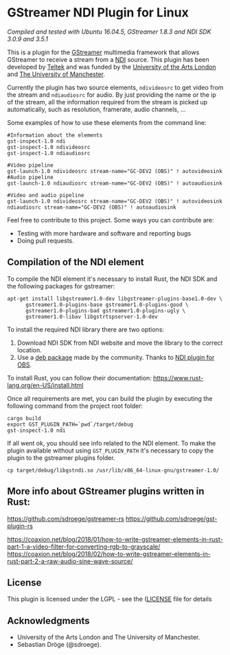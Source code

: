 GStreamer NDI Plugin for Linux
====================

*Compiled and tested with Ubuntu 16.04.5, GStreamer 1.8.3 and NDI SDK 3.0.9 and 3.5.1*

This is a plugin for the [GStreamer](https://gstreamer.freedesktop.org/) multimedia framework that allows GStreamer to receive a stream from a [NDI](https://www.newtek.com/ndi/) source. This plugin has been developed by [Teltek](http://teltek.es/) and was funded by the [University of the Arts London](https://www.arts.ac.uk/) and [The University of Manchester](https://www.manchester.ac.uk/).

Currently the plugin has two source elements, `ndivideosrc` to get video from the stream and `ndiaudiosrc` for audio. By just providing the name or the ip of the stream, all the information required from the stream is picked up automatically, such as resolution, framerate, audio channels, ...

Some examples of how to use these elements from the command line:

```
#Information about the elements
gst-inspect-1.0 ndi
gst-inspect-1.0 ndivideosrc
gst-inspect-1.0 ndiaudiosrc

#Video pipeline
gst-launch-1.0 ndivideosrc stream-name="GC-DEV2 (OBS)" ! autovideosink
#Audio pipeline
gst-launch-1.0 ndiaudiosrc stream-name="GC-DEV2 (OBS)" ! autoaudiosink

#Video and audio pipeline
gst-launch-1.0 ndivideosrc stream-name="GC-DEV2 (OBS)" ! autovideosink ndiaudiosrc stream-name="GC-DEV2 (OBS)" ! autoaudiosink
```

Feel free to contribute to this project. Some ways you can contribute are:
* Testing with more hardware and software and reporting bugs
* Doing pull requests.

Compilation of the NDI element
-------
To compile the NDI element it's necessary to install Rust, the NDI SDK and the following packages for gstreamer:

```
apt-get install libgstreamer1.0-dev libgstreamer-plugins-base1.0-dev \
      gstreamer1.0-plugins-base gstreamer1.0-plugins-good \
      gstreamer1.0-plugins-bad gstreamer1.0-plugins-ugly \
      gstreamer1.0-libav libgstrtspserver-1.0-dev

```
To install the required NDI library there are two options:
1. Download NDI SDK from NDI website and move the library to the correct location.
2. Use a [deb package](https://github.com/Palakis/obs-ndi/releases/download/4.5.2/libndi3_3.5.1-1_amd64.deb) made by the community. Thanks to [NDI plugin for OBS](https://github.com/Palakis/obs-ndi).

To install Rust, you can follow their documentation: https://www.rust-lang.org/en-US/install.html

Once all requirements are met, you can build the plugin by executing the following command from the project root folder:

```
cargo build
export GST_PLUGIN_PATH=`pwd`/target/debug
gst-inspect-1.0 ndi
```

If all went ok, you should see info related to the NDI element. To make the plugin available without using `GST_PLUGIN_PATH` it's necessary to copy the plugin to the gstreamer plugins folder.
```
cp target/debug/libgstndi.so /usr/lib/x86_64-linux-gnu/gstreamer-1.0/
```

More info about GStreamer plugins written in Rust:
----------------------------------
https://github.com/sdroege/gstreamer-rs
https://github.com/sdroege/gst-plugin-rs

https://coaxion.net/blog/2018/01/how-to-write-gstreamer-elements-in-rust-part-1-a-video-filter-for-converting-rgb-to-grayscale/
https://coaxion.net/blog/2018/02/how-to-write-gstreamer-elements-in-rust-part-2-a-raw-audio-sine-wave-source/


License
-------
This plugin is licensed under the LGPL - see the ([LICENSE](LICENSE) file for details


Acknowledgments
-------
* University of the Arts London and The University of Manchester.
* Sebastian Dröge (@sdroege).
